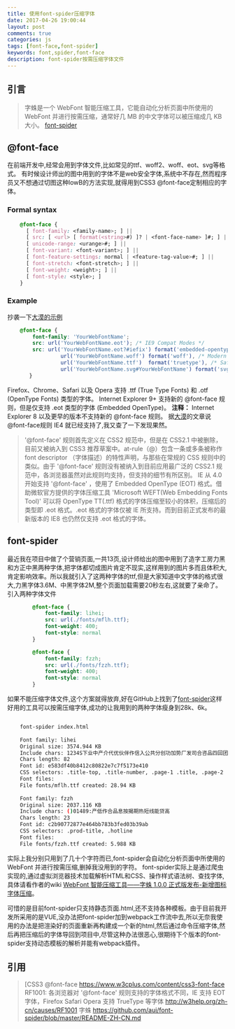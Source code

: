 ```yaml
---
title: 使用font-spider压缩字体
date: 2017-04-26 19:00:44
layout: post
comments: true
categories: js
tags: [font-face,font-spider]
keywords: font,spider,font-face
description: font-spider按需压缩字体文件
---
```

## 引言
>字蛛是一个 WebFont 智能压缩工具，它能自动化分析页面中所使用的 WebFont 并进行按需压缩，通常好几 MB 的中文字体可以被压缩成几 KB 大小。 
>[font-spider](http://font-spider.org)

## @font-face
在前端开发中,经常会用到字体文件,比如常见的ttf、woff2、woff、eot、svg等格式。
有时候设计师出的图中用到的字体不是web安全字体,系统中不存在,然而程序员又不想通过切图这种lowB的方法实现,就得用到CSS3 @font-face定制相应的字体。
### Formal syntax

```css
    @font-face {
      [ font-family: <family-name>; ] ||
      [ src: [ <url> [ format(<string>#) ]? | <font-face-name> ]#; ] ||
      [ unicode-range: <urange>#; ] ||
      [ font-variant: <font-variant>; ] ||
      [ font-feature-settings: normal | <feature-tag-value>#; ] ||
      [ font-stretch: <font-stretch>; ] ||
      [ font-weight: <weight>; ] ||
      [ font-style: <style>; ]
    }
```
### Example
抄袭一下[大漠的示例](https://www.w3cplus.com/content/css3-font-face)
```css
    @font-face {
    	font-family: 'YourWebFontName';
    	src: url('YourWebFontName.eot'); /* IE9 Compat Modes */
    	src: url('YourWebFontName.eot?#iefix') format('embedded-opentype'), /* IE6-IE8 */
                 url('YourWebFontName.woff') format('woff'), /* Modern Browsers */
                 url('YourWebFontName.ttf')  format('truetype'), /* Safari, Android, iOS */
                 url('YourWebFontName.svg#YourWebFontName') format('svg'); /* Legacy iOS */
       }
```
Firefox、Chrome、Safari 以及 Opera 支持 .ttf (True Type Fonts) 和 .otf (OpenType Fonts) 类型的字体。
Internet Explorer 9+ 支持新的 @font-face 规则，但是仅支持 .eot 类型的字体 (Embedded OpenType)。
**注释：** Internet Explorer 8 以及更早的版本不支持新的 @font-face 规则。
据[大漠](https://www.w3cplus.com/content/css3-font-face)的文章说@font-face规则 IE4 就已经支持了,我又查了一下发现果然。
>'@font-face' 规则首先定义在 CSS2 规范中，但是在 CSS2.1 中被删除，目前又被纳入到 CSS3 推荐草案中。at-rule（@）包含一条或多条被称作 font descriptor （字体描述）的特性声明，与那些在常规的 CSS 规则中的类似。由于 '@font-face' 规则没有被纳入到目前应用最广泛的 CSS2.1 规范中，各浏览器虽然对此规则均支持，但支持的细节有所区别。
>IE 从 4.0 开始支持 '@font-face' ，使用了 Embedded OpenType (EOT) 格式。借助微软官方提供的字体压缩工具 'Microsoft WEFT(Web Embedding Fonts Tool)' 可以将 OpenType TT(.ttf) 格式的字体压缩至较小的体积，压缩后的类型即 .eot 格式。.eot 格式的字体仅被 IE 所支持。而到目前正式发布的最新版本的 IE8 也仍然仅支持 .eot 格式的字体。

## font-spider
最近我在项目中做了个营销页面,一共13页,设计师给出的图中用到了造字工房力黑和方正中黑两种字体,把字体都切成图片肯定不现实,这样用到的图片多而且体积大,肯定影响效率。所以我就引入了这两种字体的ttf,但是大家知道中文字体的格式很大,力黑字体3.6M、中黑字体2M,整个页面加载需要20秒左右,这就要了亲命了。
引入两种字体文件
```css
        @font-face {
            font-family: lihei;
            src: url(./fonts/mflh.ttf);
            font-weight: 400;
            font-style: normal
        }

        @font-face {
            font-family: fzzh;
            src: url(./fonts/fzzh.ttf);
            font-weight: 400;
            font-style: normal
        }
```
如果不能压缩字体文件,这个方案就得放弃,好在GitHub上找到了[font-spider](https://github.com/aui/font-spider)这样好用的工具可以按需压缩字体,成功的让我用到的两种字体瘦身到28k、6k。
```bash

    font-spider index.html
    
    Font family: lihei
    Original size: 3574.944 KB
    Include chars: 1234S下业中产介代优伙伴作信入公共分创功加势厂发司合咨品四回团国场大好审小展州巨市店成携政未来松核模步汽渠牌理神空策简级绍美者融规访询贷赢车轻道配金销闪间集额！
    Chars length: 82
    Font id: e583df40b8412c80822e7c7f5173e410
    CSS selectors: .title-top, .title-number, .page-1 .title, .page-2 .title, .page-3 .advantage-li--title, .partner-desc, .progress-title, .corner:before, .corner:after
    Font files:
    File fonts/mflh.ttf created: 28.94 KB
    
    Font family: fzzh
    Original size: 2037.116 KB
    Include chars: ()01489:产低作合品息按揭期热短线能贷高
    Chars length: 23
    Font id: c2b90772877e464bb783b3fed03b39ab
    CSS selectors: .prod-title, .hotline
    Font files:
    File fonts/fzzh.ttf created: 5.988 KB
```
实际上我分别只用到了几十个字符而已,font-spider会自动化分析页面中所使用的 WebFont 并进行按需压缩,删掉我没用到的字符。
font-spider实际上是通过爬虫实现的,通过虚拟浏览器技术加载解析HTML和CSS、操作样式语法树、查找字体,具体请看作者的wiki [WebFont 智能压缩工具——字蛛 1.0.0 正式版发布-新增图标字体压缩](https://github.com/aui/font-spider/issues/79)。

可惜的是目前font-spider只支持静态页面.html,还不支持各种模板。由于目前我开发所采用的是VUE,没办法把font-spider加到webpack工作流中去,所以无奈我使用的办法是把渲染好的页面重新再构建成一个新的html,然后通过命令压缩字体,然后再把压缩后的字体导回到项目中,尽管这种办法很恶心,很期待下个版本的font-spider支持动态模板的解析并能有webpack插件。

## 引用
>[CSS3 @font-face  https://www.w3cplus.com/content/css3-font-face
>RF1001: 各浏览器对 '@font-face' 规则支持的字体格式不同，IE 支持 EOT 字体，Firefox Safari Opera 支持 TrueType 等字体  http://w3help.org/zh-cn/causes/RF1001
>字蛛  https://github.com/aui/font-spider/blob/master/README-ZH-CN.md
